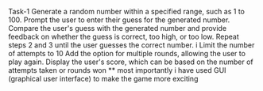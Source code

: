 Task-1
Generate a random number within a specified range, such as 1 to 100.
Prompt the user to enter their guess for the generated number.
 Compare the user's guess with the generated number and provide feedback on whether the guess
 is correct, too high, or too low.
 Repeat steps 2 and 3 until the user guesses the correct number.
 i Limit the number of attempts to 10
 Add the option for multiple rounds, allowing the user to play again.
 Display the user's score, which can be based on the number of attempts taken or rounds won
 ** most importantly i have used GUI (graphical user interface) to make the game more exciting
